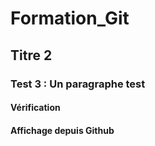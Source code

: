 # Formation_Git
## Titre 2
### Test 3 : Un paragraphe test 
#### Vérification
#### Affichage depuis Github
